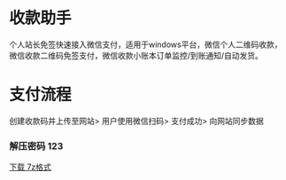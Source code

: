 ﻿# 收款助手
个人站长免签快速接入微信支付，适用于windows平台，微信个人二维码收款，微信收款二维码免签支付，微信收款小账本订单监控/到账通知/自动发货。

# 支付流程
创建收款码并上传至网站> 用户使用微信扫码> 支付成功> 向网站同步数据

### 解压密码 123

[下载 7z格式](https://bigerdog.github.io/xx/%E6%94%B6%E6%AC%BE%E5%8A%A9%E6%89%8B.7z)